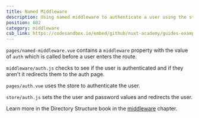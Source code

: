 ```yaml
---
title: Named Middleware
description: Using named middleware to authenticate a user using the store and allow them to visit a page once authenticated
position: 602
category: middleware
csb_link: https://codesandbox.io/embed/github/nuxt-academy/guides-examples/tree/master/04_directory_structure/09_middleware_named
---
```


<example-intro></example-intro>

`pages/named-middleware.vue` contains a `middleware` property with the value of `auth` which is called before a user enters the route.

`middleware/auth.js` checks to see if the user is authenticated and if they aren't it redirects them to the auth page.

`pages/auth.vue` uses the store to authenticate the user.

`store/auth.js` sets the the user and password values and redirects the user.

<base-alert type="next">

Learn more in the Directory Structure book in the [middleware](/docs/2.x/directory-structure/middleware#named-middleware) chapter.

</base-alert>

<code-sandbox :src="csb_link"></code-sandbox>
